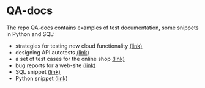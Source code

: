 # QA-docs
The repo QA-docs contains examples of test documentation, some snippets in Python and SQL:
- strategies for testing new cloud functionality [(link)](https://github.com/tanyashipunova/QA-docs/blob/main/qacc2023/ts_qacc_strategy.md)
- designing API autotests [(link)](https://github.com/tanyashipunova/QA-docs/blob/main/qacc2023/tsh_qacc_api.ipynb)
- a set of test cases for the online shop [(link)](https://github.com/tanyashipunova/QA-docs/wiki/A-set-of-test-cases-for-the-online-shop)
- bug reports for a web-site [(link)](https://github.com/users/tanyashipunova/projects/1?pane=issue&itemId=26879701)
- SQL snippet [(link)](https://github.com/tanyashipunova/QA-docs/blob/main/task%20in%20sql%20example.sql)
- Python snippet [(link)](https://github.com/tanyashipunova/QA-docs/blob/main/task%20in%20python%20example.py)
